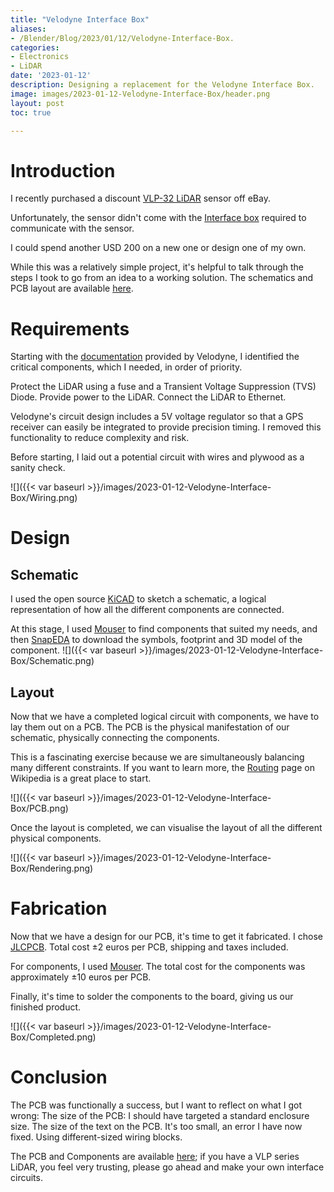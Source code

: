 ```yaml
---
title: "Velodyne Interface Box"
aliases:
- /Blender/Blog/2023/01/12/Velodyne-Interface-Box.
categories:
- Electronics
- LiDAR
date: '2023-01-12'
description: Designing a replacement for the Velodyne Interface Box.
image: images/2023-01-12-Velodyne-Interface-Box/header.png
layout: post
toc: true

---
```


# Introduction

I recently purchased a discount [VLP-32 LiDAR](https://velodynelidar.com/products/ultra-puck/) sensor off eBay.

Unfortunately, the sensor didn't come with the [Interface box](https://velodynelidar.com/wp-content/uploads/2019/08/63-9259-REV-C-MANUALINTERFACE-BOXHDL-32EVLP-16VLP-32_Web-S.pdf) required to communicate with the sensor.

I could spend another USD 200 on a new one or design one of my own.

While this was a relatively simple project, it's helpful to talk through the steps I took to go from an idea to a working solution.
The schematics and PCB layout are available [here](https://github.com/CGCooke/VLP-LiDAR-Interface-Box).

# Requirements

Starting with the [documentation]((https://velodynelidar.com/wp-content/uploads/2019/08/63-9259-REV-C-MANUALINTERFACE-BOXHDL-32EVLP-16VLP-32_Web-S.pdf)) provided by Velodyne, I identified the critical components, which I needed,  in order of priority. 

Protect the LiDAR using a fuse and a Transient Voltage Suppression (TVS) Diode.
Provide power to the LiDAR.
Connect the LiDAR to Ethernet.

Velodyne's circuit design includes a 5V voltage regulator so that a GPS receiver can easily be integrated to provide precision timing. I removed this functionality to reduce complexity and risk.

Before starting, I laid out a potential circuit with wires and plywood as a sanity check.

![]({{< var baseurl >}}/images/2023-01-12-Velodyne-Interface-Box/Wiring.png)

# Design

## Schematic 
I used the open source [KiCAD](https://www.kicad.org/) to sketch a schematic, a logical representation of how all the different components are connected.

At this stage, I used [Mouser](https://www.mouser.fr/electronic-components/) to find components that suited my needs, and then [SnapEDA](https://www.snapeda.com/) to download the symbols, footprint and 3D model of the component.
![]({{< var baseurl >}}/images/2023-01-12-Velodyne-Interface-Box/Schematic.png)

## Layout
Now that we have a completed logical circuit with components, we have to lay them out on a PCB. The PCB is the physical manifestation of our schematic, physically connecting the components. 

This is a fascinating exercise because we are simultaneously balancing many different constraints. If you want to learn more, the 
[Routing](https://en.wikipedia.org/wiki/Routing_(electronic_design_automation)) page on Wikipedia is a great place to start.

![]({{< var baseurl >}}/images/2023-01-12-Velodyne-Interface-Box/PCB.png)

Once the layout is completed, we can visualise the layout of all the different physical components. 

![]({{< var baseurl >}}/images/2023-01-12-Velodyne-Interface-Box/Rendering.png)

# Fabrication
Now that we have a design for our PCB, it's time to get it fabricated. I chose [JLCPCB](https://jlcpcb.com/). Total cost ±2 euros per PCB, shipping and taxes included. 

For components, I used [Mouser](https://www.mouser.fr/electronic-components/). The total cost for the components was approximately ±10 euros per PCB.

Finally, it's time to solder the components to the board, giving us our finished product. 

![]({{< var baseurl >}}/images/2023-01-12-Velodyne-Interface-Box/Completed.png)

# Conclusion
The PCB was functionally a success, but I want to reflect on what I got wrong:
The size of the PCB: I should have targeted a standard enclosure size.
The size of the text on the PCB. It's too small, an error I have now fixed.
Using different-sized wiring blocks.

The PCB and Components are available [here](https://github.com/CGCooke/VLP-LiDAR-Interface-Box); if you have a VLP series LiDAR, you feel very trusting, please go ahead and make your own interface circuits. 